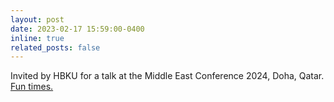 ```yaml
---
layout: post
date: 2023-02-17 15:59:00-0400
inline: true
related_posts: false
---
```


Invited by HBKU for a talk at the Middle East Conference 2024, Doha, Qatar. <a href="https://x.com/tugrulcanelmas/status/1759297496835039242">Fun times.</a>